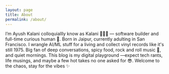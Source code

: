 ```yaml
---
layout: page
title: About
permalink: /about/
---
```


I’m Ayush Kalani colloquiallly know as Kalani 👨🏻‍💻 — software builder and full-time curious human 🚀. Born in Jaipur, currently adulting in San Francisco. I wrangle AI/ML stuff for a living and collect vinyl records like it's still 1975. Big fan of deep conversations, spicy food, rock and roll music 🎸, and quiet mornings. This blog is my digital playground —expect tech rants, life musings, and maybe a few hot takes no one asked for 😎. Welcome to the chaos, stay for the vibes ✨